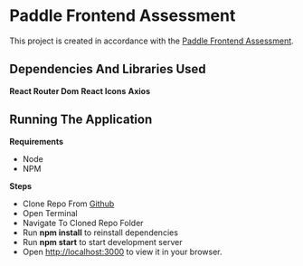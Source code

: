 # Paddle Frontend Assessment

This project is created in accordance with the [Paddle Frontend Assessment](https://github.com/Gratis-digital-world/Peddle-Frontend-Assessment).

## Dependencies And Libraries Used

**React Router Dom**
**React Icons**
**Axios**

## Running The Application

**Requirements**

- Node
- NPM

**Steps**

- Clone Repo From [Github]()
- Open Terminal
- Navigate To Cloned Repo Folder
- Run **npm install** to reinstall dependencies
- Run **npm start** to start development server
- Open [http://localhost:3000](http://localhost:3000) to view it in your browser.
